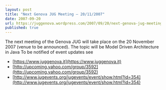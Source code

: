 ```yaml
---
layout: post
title: "Next Genova JUG Meeting – 20/11/2007"
date: 2007-09-20
url: https://juggenova.wordpress.com/2007/09/20/next-genova-jug-meeting-20112007/
published: true 
---
```


The next meeting of the Genova JUG will take place on the 20 November 2007 (venue to be announced). The topic will be Model Driven Architecture in Java To be notified of event updates see 
* [https://www.juggenova.it](https://www.juggenova.it)
* [http://upcoming.yahoo.com/group/3592](http://upcoming.yahoo.com/group/3592)
* [http://www.jugevents.org/jugevents/event/show.html?id=354](http://www.jugevents.org/jugevents/event/show.html?id=354) 